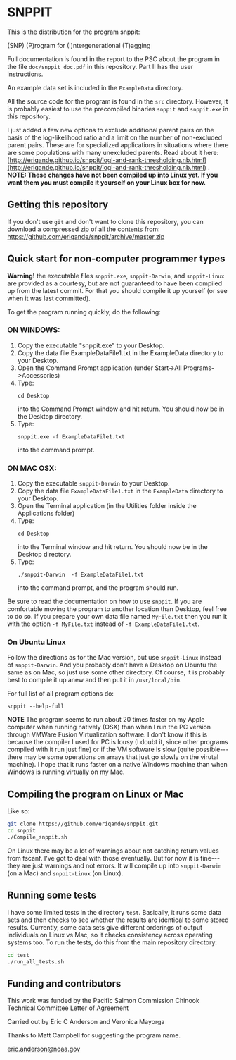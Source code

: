 # SNPPIT

This is the distribution for the program snppit:

(SNP) (P)rogram for (I)ntergenerational (T)agging

Full documentation is found in the report to the PSC about 
the program in the file `doc/snppit_doc.pdf` in this 
repository.  Part II has the user instructions.


An example data set is included in the `ExampleData` directory.

All the source code for the program is found in the `src`
directory.  However, it is probably easiest to use the 
precompiled binaries `snppit` and `snppit.exe` in this 
repository.

I just added a few new options to exclude additional parent pairs on the basis of
the log-likelihood ratio and a limit on the number of non-excluded parent pairs.
These are for specialized applications in situations where there are some populations
with many unexcluded parents.  Read about it here:
[http://eriqande.github.io/snppit/logl-and-rank-thresholding.nb.html](http://eriqande.github.io/snppit/logl-and-rank-thresholding.nb.html) . **NOTE: These changes have not been compiled up into Linux yet.  If you want them you must compile it yourself on your Linux box for now.**

## Getting this repository
If you don't use `git` and don't want to clone this repository, you can 
download a compressed zip of all the contents from:
https://github.com/eriqande/snppit/archive/master.zip


## Quick start for non-computer programmer types

**Warning!** the executable files `snppit.exe`, `snppit-Darwin`, and `snppit-Linux` are provided
as a courtesy, but are not guaranteed to have been compiled up from the latest commit.  For that
you should compile it up yourself (or see when it was last committed).

To get the program running quickly, do the following:

### ON WINDOWS:

1. Copy the executable "snppit.exe" to your Desktop.  
2. Copy the data file ExampleDataFile1.txt in the ExampleData
   directory to your Desktop.
3. Open the Command Prompt application (under Start->All Programs->Accessories)
4. Type:
    ```
    cd Desktop
    ```
    into the Command Prompt window and hit return.  You should now
    be in the Desktop directory.
5. Type:
    ```
    snppit.exe -f ExampleDataFile1.txt 
    ```
    into the command prompt.




### ON MAC OSX:

1. Copy the executable  `snppit-Darwin` to your Desktop.  
2. Copy the data file `ExampleDataFile1.txt` in the `ExampleData`
   directory to your Desktop.
3. Open the Terminal application (in the Utilities folder
   inside the Applications folder)
4. Type: 
    ```
    cd Desktop
    ```
   into the Terminal window and hit return.  You should now
   be in the Desktop directory.
5. Type:
    ```
    ./snppit-Darwin  -f ExampleDataFile1.txt 
    ```
    into the command prompt, and the program should run.  
    

Be sure to read the documentation 
on how to use `snppit`.  If you are comfortable moving the program
to another location than Desktop, feel free to do so.  If you prepare
your own data file named `MyFile.txt`  then you run it with the option
`-f MyFile.txt`     instead of `-f ExampleDataFile1.txt`.


### On Ubuntu Linux
Follow the directions as for the Mac version, but use `snppit-Linux` instead
of `snppit-Darwin`.  And you probably don't have a Desktop on Ubuntu the same as
on Mac, so just use some other directory.  Of course, it is probably best to
compile it up anew and then put it in `/usr/local/bin`.


For  full list of all program options do:
```
snppit --help-full
```

**NOTE** The program seems to run about 20 times faster on my 
Apple computer when running natively (OSX) than when I run the 
PC version through VMWare Fusion Virtualization software.
I don't know if this is because the compiler I used for PC
is lousy (I doubt it, since other programs compiled with it
run just fine) or if the VM software is slow (quite possible---
there may be some operations on arrays that just go slowly
on the virutal machine).  I hope that it runs faster on a 
native Windows machine than when Windows is running virtually
on my Mac.

## Compiling the program on Linux or Mac
Like so:
```sh
git clone https://github.com/eriqande/snppit.git
cd snppit
./Compile_snppit.sh
```
On Linux there may be a lot of warnings about not catching return values from fscanf.  I've got to deal with
those eventually.  But for now it is fine---they are just warnings and not errors.  It will compile up into
`snppit-Darwin` (on a Mac) and `snppit-Linux` (on Linux).


## Running some tests

I have some limited tests in the directory `test`.  Basically, it runs some data sets and then checks to see
whether the results are identical to some stored results.  Currently, some data sets give different orderings of output
individuals on Linux vs Mac, so it checks consistency across operating systems too.  To run the tests, do this from
the main repository directory:

```sh
cd test
./run_all_tests.sh
```


## Funding and contributors
This work was funded by the Pacific Salmon Commission
Chinook Technical Committee Letter of Agreement

Carried out by Eric C Anderson and Veronica Mayorga

Thanks to Matt Campbell for suggesting the program name.

eric.anderson@noaa.gov

